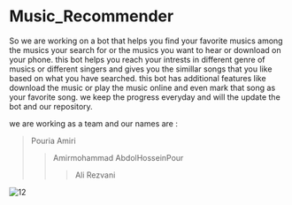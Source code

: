 # Music_Recommender
So we are working on a bot that helps you find your favorite musics among the musics your search for or the musics you want to hear or download on your phone.
this bot helps you reach your intrests in different genre of musics or different singers and gives you the simillar songs that you like based on what you have searched.
this bot has additional features like download the music or play the music online and even mark that song as your favorite song.
we keep the progress everyday and will the update the bot and our repository.


we are working as a team and our names are :
>Pouria Amiri
>>Amirmohammad AbdolHosseinPour
>>>Ali Rezvani


![12](https://user-images.githubusercontent.com/100662817/235249150-6db0c2c4-5705-4ba6-b91a-e8d1aea14141.png)


